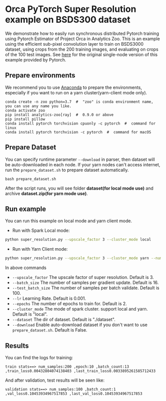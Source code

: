 # Orca PyTorch Super Resolution example on BSDS300 dataset

We demonstrate how to easily run synchronous distributed Pytorch training using Pytorch Estimator of Project Orca in Analytics Zoo. This is an example using the efficient sub-pixel convolution layer to train on BSDS3000 dataset, using crops from the 200 training images, and evaluating on crops of the 100 test images. See [here]( https://github.com/pytorch/examples/tree/master/super_resolution) for the original single-node version of this example provided by Pytorch.

## Prepare environments
We recommend you to use [Anaconda](https://www.anaconda.com/distribution/#linux) to prepare the environments, especially if you want to run on a yarn cluster(yarn-client mode only).
```
conda create -n zoo python=3.7  #  "zoo" is conda environment name, you can use any name you like.
conda activate zoo
pip install analytics-zoo[ray]  #  0.9.0 or above
pip install pillow
conda install pytorch torchvision cpuonly -c pytorch  #  command for linux
conda install pytorch torchvision -c pytorch  #  command for macOS
```

## Prepare Dataset
You can specify runtime parameter `--download` in parser, then dataset will be auto-downloaded in each node.
If your yarn nodes can't access internet, run the `prepare_dataset.sh` to prepare dataset automatically.
```
bash prepare_dataset.sh
```
After the script runs, you will see folder **dataset(for local mode use)** and archive **dataset.zip(for yarn mode use)**.

## Run example
You can run this example on local mode and yarn client mode.

- Run with Spark Local mode:
```bash
python super_resolution.py --upscale_factor 3 --cluster_mode local
```

- Run with Yarn Client mode:
```bash
python super_resolution.py --upscale_factor 3 --cluster_mode yarn --num_nodes 4 --download
```

In above commands
* `--upscale_factor` The upscale factor of super resolution. Default is 3.
* `--batch_size` The number of samples per gradient update. Default is 16.
* `--test_batch_size` The number of samples per batch validate. Default is 100.
* `--lr` Learning Rate. Default is 0.001.
* `--epochs` The number of epochs to train for. Default is 2.
* `--cluster_mode` The mode of spark cluster. support local and yarn. Default is "local".
* `--dataset` The dir of dataset. Default is "./dataset".
* `--download` Enable auto-download dataset if you don't want to use `prepare_dataset.sh`. Default is False.

## Results
You can find the logs for training:
```
train stats==> num_samples:200 ,epoch:10 ,batch_count:13 ,train_loss0.00432804074138403 ,last_train_loss0.0033895261585712433
```
And after validation, test results will be seen like:
```
validation stats==> num_samples:100 ,batch_count:1 ,val_loss0.10453934967517853 ,last_val_loss0.10453934967517853
```